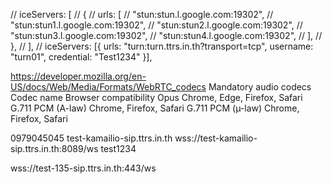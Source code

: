 // iceServers: [
// {
// urls: [
// "stun:stun.l.google.com:19302",
// "stun:stun1.l.google.com:19302",
// "stun:stun2.l.google.com:19302",
// "stun:stun3.l.google.com:19302",
// "stun:stun4.l.google.com:19302",
// ],
// },
// ],
// iceServers: [{ urls: "turn:turn.ttrs.in.th?transport=tcp", username: "turn01", credential: "Test1234" }],

https://developer.mozilla.org/en-US/docs/Web/Media/Formats/WebRTC_codecs
Mandatory audio codecs
Codec name Browser compatibility
Opus Chrome, Edge, Firefox, Safari
G.711 PCM (A-law) Chrome, Firefox, Safari
G.711 PCM (µ-law) Chrome, Firefox, Safari

0979045045
test-kamailio-sip.ttrs.in.th
wss://test-kamailio-sip.ttrs.in.th:8089/ws
test1234

wss://test-135-sip.ttrs.in.th:443/ws
